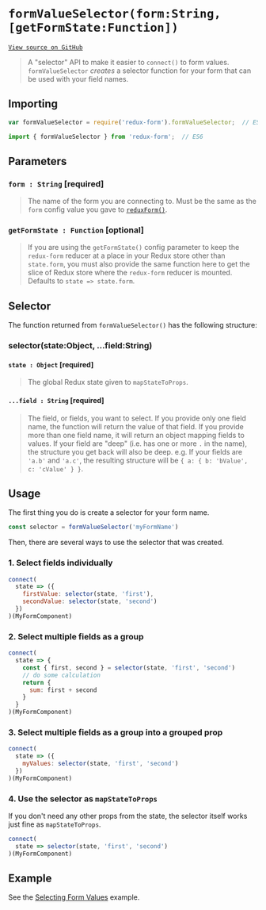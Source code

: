 # `formValueSelector(form:String, [getFormState:Function])`

[`View source on GitHub`](https://github.com/erikras/redux-form/blob/master/src/formValueSelector.js)

> A "selector" API to make it easier to `connect()` to form values. `formValueSelector` _creates_
a selector function for your form that can be used with your field names.

## Importing

```javascript
var formValueSelector = require('redux-form').formValueSelector;  // ES5
```
```javascript
import { formValueSelector } from 'redux-form';  // ES6
```

## Parameters

### `form : String` [required]

> The name of the form you are connecting to. Must be the same as the `form` config value you 
gave to [`reduxForm()`](https://redux-form.com/6.5.0/docs/api/ReduxForm.md/).

### `getFormState : Function` [optional]

> If you are using the `getFormState()` config parameter to keep the `redux-form` reducer at a 
place in your Redux store other than `state.form`, you must also provide the same function here 
to get the slice of Redux store where the `redux-form` reducer is mounted. Defaults to
`state => state.form`.

## Selector

The function returned from `formValueSelector()` has the following structure:

### selector(state:Object, ...field:String)

#### `state : Object` [required]

> The global Redux state given to `mapStateToProps`.

#### `...field : String` [required]

> The field, or fields, you want to select. If you provide only one field name, the function will
return the value of that field. If you provide more than one field name, it will return an object
mapping fields to values. If your field are "deep" (i.e. has one or more `.` in the name), the 
structure you get back will also be deep. e.g. If your fields are `'a.b'` and `'a.c'`, the 
resulting structure will be `{ a: { b: 'bValue', c: 'cValue' } }`.

## Usage

The first thing you do is create a selector for your form name.

```javascript
const selector = formValueSelector('myFormName')
```

Then, there are several ways to use the selector that was created.

### 1. Select fields individually

```javascript
connect(
  state => ({
    firstValue: selector(state, 'first'),
    secondValue: selector(state, 'second')
  })
)(MyFormComponent)
```

### 2. Select multiple fields as a group

```javascript
connect(
  state => {
    const { first, second } = selector(state, 'first', 'second')
    // do some calculation
    return {
      sum: first + second
    }
  }
)(MyFormComponent)
```

### 3. Select multiple fields as a group into a grouped prop

```javascript
connect(
  state => ({
    myValues: selector(state, 'first', 'second')
  })
)(MyFormComponent)
```

### 4. Use the selector as `mapStateToProps`

If you don't need any other props from the state, the selector itself works just fine as 
`mapStateToProps`.

```javascript
connect(
  state => selector(state, 'first', 'second')
)(MyFormComponent)
```

## Example

See the
[Selecting Form Values](https://redux-form.com/6.5.0/examples/selectingFormValues/) example.
